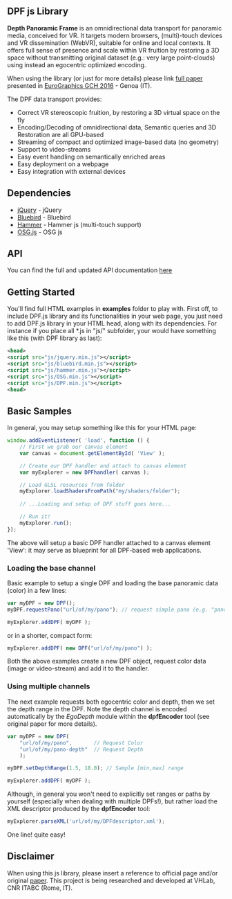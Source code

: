 ## DPF js Library

**Depth Panoramic Frame** is an omnidirectional data transport for panoramic media, conceived for VR. It targets modern browsers, (multi)-touch devices and VR dissemination (WebVR), suitable for online and local contexts. It offers full sense of presence and scale within VR fruition by restoring a 3D space without transmitting original dataset (e.g.: very large point-clouds) using instead an egocentric optimized encoding.

When using the library (or just for more details) please link [full paper](https://diglib.eg.org/handle/10.2312/gch20161380) presented in [EuroGraphics GCH 2016](http://gch2016.ge.imati.cnr.it/) - Genoa (IT).

The DPF data transport provides:
* Correct VR stereoscopic fruition, by restoring a 3D virtual space on the fly
* Encoding/Decoding of omnidirectional data, Semantic queries and 3D Restoration are all GPU-based
* Streaming of compact and optimized image-based data (no geometry)
* Support to video-streams
* Easy event handling on semantically enriched areas
* Easy deployment on a webpage
* Easy integration with external devices

## Dependencies

* [jQuery](https://jquery.com/) - jQuery
* [Bluebird](http://bluebirdjs.com/docs/getting-started.html) - Bluebird
* [Hammer](http://hammerjs.github.io/) - Hammer js (multi-touch support)
* [OSG.js](http://osgjs.org/) - OSG js

## API

You can find the full and updated API documentation [here](http://osiris.itabc.cnr.it/API/dpf/)

## Getting Started

You'll find full HTML examples in **examples** folder to play with. First off, to include DPF.js library and its functionalities in your web page, you just need to add DPF.js library in your HTML head, along with its dependencies. For instance if you place all *.js in "js/" subfolder, your would have something like this (with DPF library as last):

```xml
<head>
<script src="js/jquery.min.js"></script>
<script src="js/bluebird.min.js"></script>
<script src="js/hammer.min.js"></script>
<script src="js/OSG.min.js"></script>
<script src="js/DPF.min.js"></script>
<head>
```

## Basic Samples

In general, you may setup something like this for your HTML page:

```javascript
window.addEventListener( 'load', function () {
	// First we grab our canvas element
	var canvas = document.getElementById( 'View' );

	// Create our DPF handler and attach to canvas element
	var myExplorer = new DPFhandler( canvas );

	// Load GLSL resources from folder
	myExplorer.loadShadersFromPath("my/shaders/folder");
	
	// ...Loading and setup of DPF stuff goes here...

	// Run it!
	myExplorer.run();
});
```

The above will setup a basic DPF handler attached to a canvas element 'View': it may serve as blueprint for all DPF-based web applications.

### Loading the base channel

Basic example to setup a single DPF and loading the base panoramic data (color) in a few lines:

```javascript
var myDPF = new DPF();
myDPF.requestPano("url/of/my/pano"); // request simple pano (e.g. "pano1.jpg")

myExplorer.addDPF( myDPF );
```

or in a shorter, compact form:

```javascript
myExplorer.addDPF( new DPF("url/of/my/pano") );
```

Both the above examples create a new DPF object, request color data (image or video-stream) and add it to the handler.

### Using multiple channels

The next example requests both egocentric color and depth, then we set the depth range in the DPF. Note the depth channel is encoded automatically by the *EgoDepth* module within the **dpfEncoder** tool (see original paper for more details).

```javascript
var myDPF = new DPF(
	"url/of/my/pano",		// Request Color
	"url/of/my/pano-depth"	// Request Depth
	);

myDPF.setDepthRange(1.5, 18.0); // Sample [min,max] range

myExplorer.addDPF( myDPF );
```

Although, in general you won't need to explicitly set ranges or paths by yourself (especially when dealing with multiple DPFs!), but rather load the XML descriptor produced by the **dpfEncoder** tool:

```javascript
myExplorer.parseXML('url/of/my/DPFdescriptor.xml');
```

One line! quite easy!

## Disclaimer

When using this js library, please insert a reference to official page and/or original [paper](https://diglib.eg.org/handle/10.2312/gch20161380). This project is being researched and developed at VHLab, CNR ITABC (Rome, IT).

